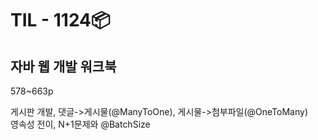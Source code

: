 # TIL - 1124📦

## 자바 웹 개발 워크북
578\~663p  
  
게시판 개발, 댓글->게시물(@ManyToOne), 게시물->첨부파일(@OneToMany)  
영속성 전이, N+1문제와 @BatchSize  

